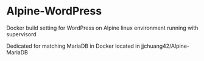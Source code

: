 # Alpine-WordPress
Docker build setting for WordPress on Alpine linux environment running with supervisord

Dedicated for matching MariaDB in Docker located in jjchuang42/Alpine-MariaDB
